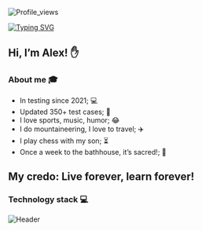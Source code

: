 ![Profile_views](https://komarev.com/ghpvc/?username=alexkorobkov&color=grey&style=for-the-badge)

[![Typing SVG](https://readme-typing-svg.demolab.com?font=Fira+Code&pause=1000&color=EE8838&width=435&lines=I'm+QA+Engeneer+(manual%2Bauto))](https://git.io/typing-svg)

 ## Hi, I’m Alex! :raised_hand:
 
### About me :mortar_board:
- In testing since 2021; :computer:
- Updated 350+ test cases; :floppy_disk:
- I love sports, music, humor; :joy:
- I do mountaineering, I love to travel; :airplane:
- I play chess with my son; :hourglass_flowing_sand:
- Once a week to the bathhouse, it’s sacred!; :herb:
  
 
## My credo: Live forever, learn forever!

### Technology stack :computer:
![Header](https://github.com/alexkorobkov/alexkorobkov/blob/main/assets/video.gif)
<!---
alexkorobkov/alexkorobkov is a ✨ special ✨ repository because its `README.md` (this file) appears on your GitHub profile.
You can click the Preview link to take a look at your changes.
--->
